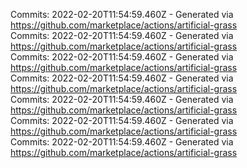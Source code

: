 Commits: 2022-02-20T11:54:59.460Z - Generated via https://github.com/marketplace/actions/artificial-grass
<br>
Commits: 2022-02-20T11:54:59.460Z - Generated via https://github.com/marketplace/actions/artificial-grass
<br>
Commits: 2022-02-20T11:54:59.460Z - Generated via https://github.com/marketplace/actions/artificial-grass
<br>
Commits: 2022-02-20T11:54:59.460Z - Generated via https://github.com/marketplace/actions/artificial-grass
<br>
Commits: 2022-02-20T11:54:59.460Z - Generated via https://github.com/marketplace/actions/artificial-grass
<br>
Commits: 2022-02-20T11:54:59.460Z - Generated via https://github.com/marketplace/actions/artificial-grass
<br>
Commits: 2022-02-20T11:54:59.460Z - Generated via https://github.com/marketplace/actions/artificial-grass
<br>
